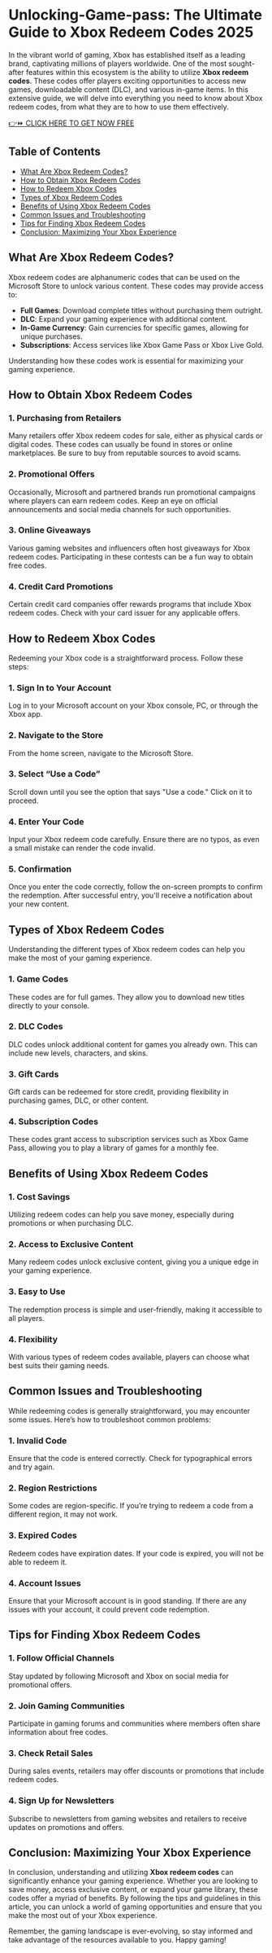 # Unlocking-Game-pass: The Ultimate Guide to Xbox Redeem Codes 2025

In the vibrant world of gaming, Xbox has established itself as a leading brand, captivating millions of players worldwide. One of the most sought-after features within this ecosystem is the ability to utilize **Xbox redeem codes**. These codes offer players exciting opportunities to access new games, downloadable content (DLC), and various in-game items. In this extensive guide, we will delve into everything you need to know about Xbox redeem codes, from what they are to how to use them effectively.

[👉⏩ CLICK HERE TO GET NOW FREE](https://getfreelink.pro/Xbox/)

## Table of Contents

- [What Are Xbox Redeem Codes?](#what-are-xbox-redeem-codes)
- [How to Obtain Xbox Redeem Codes](#how-to-obtain-xbox-redeem-codes)
- [How to Redeem Xbox Codes](#how-to-redeem-xbox-codes)
- [Types of Xbox Redeem Codes](#types-of-xbox-redeem-codes)
- [Benefits of Using Xbox Redeem Codes](#benefits-of-using-xbox-redeem-codes)
- [Common Issues and Troubleshooting](#common-issues-and-troubleshooting)
- [Tips for Finding Xbox Redeem Codes](#tips-for-finding-xbox-redeem-codes)
- [Conclusion: Maximizing Your Xbox Experience](#conclusion-maximizing-your-xbox-experience)

## What Are Xbox Redeem Codes?

Xbox redeem codes are alphanumeric codes that can be used on the Microsoft Store to unlock various content. These codes may provide access to:

- **Full Games**: Download complete titles without purchasing them outright.
- **DLC**: Expand your gaming experience with additional content.
- **In-Game Currency**: Gain currencies for specific games, allowing for unique purchases.
- **Subscriptions**: Access services like Xbox Game Pass or Xbox Live Gold.

Understanding how these codes work is essential for maximizing your gaming experience.

## How to Obtain Xbox Redeem Codes

### 1. **Purchasing from Retailers**

Many retailers offer Xbox redeem codes for sale, either as physical cards or digital codes. These codes can usually be found in stores or online marketplaces. Be sure to buy from reputable sources to avoid scams.

### 2. **Promotional Offers**

Occasionally, Microsoft and partnered brands run promotional campaigns where players can earn redeem codes. Keep an eye on official announcements and social media channels for such opportunities.

### 3. **Online Giveaways**

Various gaming websites and influencers often host giveaways for Xbox redeem codes. Participating in these contests can be a fun way to obtain free codes.

### 4. **Credit Card Promotions**

Certain credit card companies offer rewards programs that include Xbox redeem codes. Check with your card issuer for any applicable offers.

## How to Redeem Xbox Codes

Redeeming your Xbox code is a straightforward process. Follow these steps:

### 1. **Sign In to Your Account**

Log in to your Microsoft account on your Xbox console, PC, or through the Xbox app.

### 2. **Navigate to the Store**

From the home screen, navigate to the Microsoft Store.

### 3. **Select “Use a Code”**

Scroll down until you see the option that says "Use a code." Click on it to proceed.

### 4. **Enter Your Code**

Input your Xbox redeem code carefully. Ensure there are no typos, as even a small mistake can render the code invalid.

### 5. **Confirmation**

Once you enter the code correctly, follow the on-screen prompts to confirm the redemption. After successful entry, you'll receive a notification about your new content.

## Types of Xbox Redeem Codes

Understanding the different types of Xbox redeem codes can help you make the most of your gaming experience.

### 1. **Game Codes**

These codes are for full games. They allow you to download new titles directly to your console.

### 2. **DLC Codes**

DLC codes unlock additional content for games you already own. This can include new levels, characters, and skins.

### 3. **Gift Cards**

Gift cards can be redeemed for store credit, providing flexibility in purchasing games, DLC, or other content.

### 4. **Subscription Codes**

These codes grant access to subscription services such as Xbox Game Pass, allowing you to play a library of games for a monthly fee.

## Benefits of Using Xbox Redeem Codes

### 1. **Cost Savings**

Utilizing redeem codes can help you save money, especially during promotions or when purchasing DLC.

### 2. **Access to Exclusive Content**

Many redeem codes unlock exclusive content, giving you a unique edge in your gaming experience.

### 3. **Easy to Use**

The redemption process is simple and user-friendly, making it accessible to all players.

### 4. **Flexibility**

With various types of redeem codes available, players can choose what best suits their gaming needs.

## Common Issues and Troubleshooting

While redeeming codes is generally straightforward, you may encounter some issues. Here’s how to troubleshoot common problems:

### 1. **Invalid Code**

Ensure that the code is entered correctly. Check for typographical errors and try again.

### 2. **Region Restrictions**

Some codes are region-specific. If you’re trying to redeem a code from a different region, it may not work.

### 3. **Expired Codes**

Redeem codes have expiration dates. If your code is expired, you will not be able to redeem it.

### 4. **Account Issues**

Ensure that your Microsoft account is in good standing. If there are any issues with your account, it could prevent code redemption.

## Tips for Finding Xbox Redeem Codes

### 1. **Follow Official Channels**

Stay updated by following Microsoft and Xbox on social media for promotional offers.

### 2. **Join Gaming Communities**

Participate in gaming forums and communities where members often share information about free codes.

### 3. **Check Retail Sales**

During sales events, retailers may offer discounts or promotions that include redeem codes.

### 4. **Sign Up for Newsletters**

Subscribe to newsletters from gaming websites and retailers to receive updates on promotions and offers.

## Conclusion: Maximizing Your Xbox Experience

In conclusion, understanding and utilizing **Xbox redeem codes** can significantly enhance your gaming experience. Whether you are looking to save money, access exclusive content, or expand your game library, these codes offer a myriad of benefits. By following the tips and guidelines in this article, you can unlock a world of gaming opportunities and ensure that you make the most out of your Xbox experience.

Remember, the gaming landscape is ever-evolving, so stay informed and take advantage of the resources available to you. Happy gaming!
